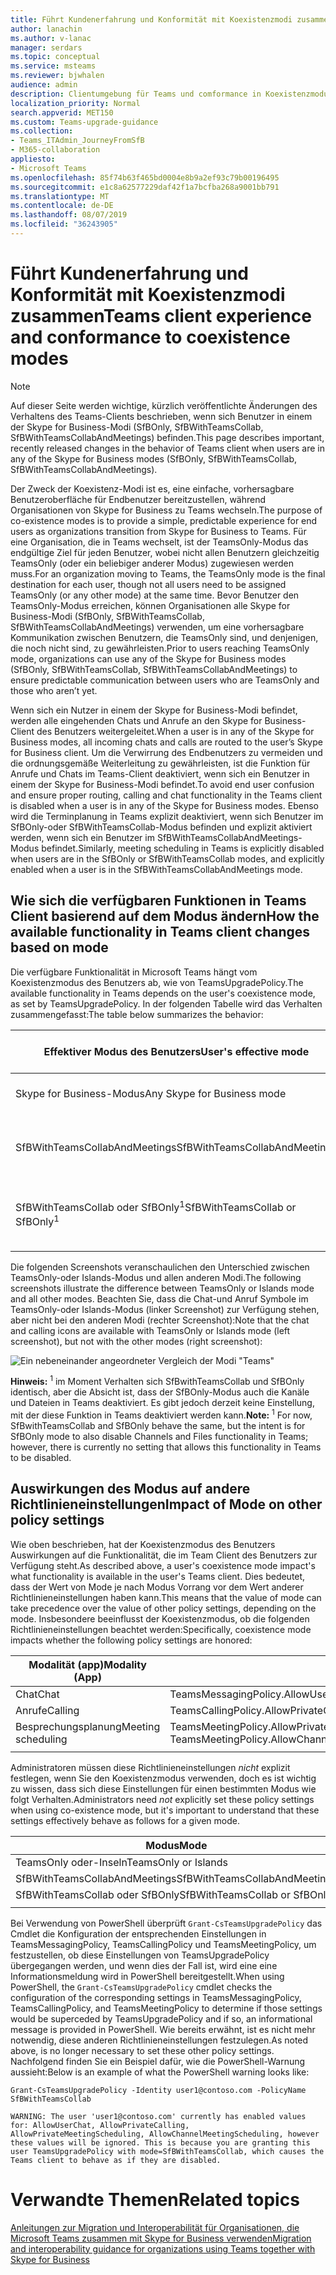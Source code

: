```yaml
---
title: Führt Kundenerfahrung und Konformität mit Koexistenzmodi zusammen
author: lanachin
ms.author: v-lanac
manager: serdars
ms.topic: conceptual
ms.service: msteams
ms.reviewer: bjwhalen
audience: admin
description: Clientumgebung für Teams und comformance in Koexistenzmodus
localization_priority: Normal
search.appverid: MET150
ms.custom: Teams-upgrade-guidance
ms.collection:
- Teams_ITAdmin_JourneyFromSfB
- M365-collaboration
appliesto:
- Microsoft Teams
ms.openlocfilehash: 85f74b63f465bd0004e8b9a2ef93c79b00196495
ms.sourcegitcommit: e1c8a62577229daf42f1a7bcfba268a9001bb791
ms.translationtype: MT
ms.contentlocale: de-DE
ms.lasthandoff: 08/07/2019
ms.locfileid: "36243905"
---
```

<a name="about-upgrade-basic"></a>

# <a name="teams-client-experience-and-conformance-to-coexistence-modes"></a><span data-ttu-id="f1f79-103">Führt Kundenerfahrung und Konformität mit Koexistenzmodi zusammen</span><span class="sxs-lookup"><span data-stu-id="f1f79-103">Teams client experience and conformance to coexistence modes</span></span>

> [!NOTE]
> <span data-ttu-id="f1f79-104">Auf dieser Seite werden wichtige, kürzlich veröffentlichte Änderungen des Verhaltens des Teams-Clients beschrieben, wenn sich Benutzer in einem der Skype for Business-Modi (SfBOnly, SfBWithTeamsCollab, SfBWithTeamsCollabAndMeetings) befinden.</span><span class="sxs-lookup"><span data-stu-id="f1f79-104">This page describes important, recently released changes in the behavior of Teams client when users are in any of the Skype for Business modes (SfBOnly, SfBWithTeamsCollab, SfBWithTeamsCollabAndMeetings).</span></span>


<span data-ttu-id="f1f79-105">Der Zweck der Koexistenz-Modi ist es, eine einfache, vorhersagbare Benutzeroberfläche für Endbenutzer bereitzustellen, während Organisationen von Skype for Business zu Teams wechseln.</span><span class="sxs-lookup"><span data-stu-id="f1f79-105">The purpose of co-existence modes is to provide a simple, predictable experience for end users as organizations transition from Skype for Business to Teams.</span></span>  <span data-ttu-id="f1f79-106">Für eine Organisation, die in Teams wechselt, ist der TeamsOnly-Modus das endgültige Ziel für jeden Benutzer, wobei nicht allen Benutzern gleichzeitig TeamsOnly (oder ein beliebiger anderer Modus) zugewiesen werden muss.</span><span class="sxs-lookup"><span data-stu-id="f1f79-106">For an organization moving to Teams, the TeamsOnly mode is the final destination for each user, though not all users need to be assigned TeamsOnly (or any other mode) at the same time.</span></span>  <span data-ttu-id="f1f79-107">Bevor Benutzer den TeamsOnly-Modus erreichen, können Organisationen alle Skype for Business-Modi (SfBOnly, SfBWithTeamsCollab, SfBWithTeamsCollabAndMeetings) verwenden, um eine vorhersagbare Kommunikation zwischen Benutzern, die TeamsOnly sind, und denjenigen, die noch nicht sind, zu gewährleisten.</span><span class="sxs-lookup"><span data-stu-id="f1f79-107">Prior to users reaching TeamsOnly mode, organizations can use any of the Skype for Business modes (SfBOnly, SfBWithTeamsCollab, SfBWithTeamsCollabAndMeetings) to ensure predictable communication between users who are TeamsOnly and those who aren’t yet.</span></span> 

<span data-ttu-id="f1f79-108">Wenn sich ein Nutzer in einem der Skype for Business-Modi befindet, werden alle eingehenden Chats und Anrufe an den Skype for Business-Client des Benutzers weitergeleitet.</span><span class="sxs-lookup"><span data-stu-id="f1f79-108">When a user is in any of the Skype for Business modes, all incoming chats and calls are routed to the user’s Skype for Business client.</span></span> <span data-ttu-id="f1f79-109">Um die Verwirrung des Endbenutzers zu vermeiden und die ordnungsgemäße Weiterleitung zu gewährleisten, ist die Funktion für Anrufe und Chats im Teams-Client deaktiviert, wenn sich ein Benutzer in einem der Skype for Business-Modi befindet.</span><span class="sxs-lookup"><span data-stu-id="f1f79-109">To avoid end user confusion and ensure proper routing, calling and chat functionality in the Teams client is disabled when a user is in any of the Skype for Business modes.</span></span> <span data-ttu-id="f1f79-110">Ebenso wird die Terminplanung in Teams explizit deaktiviert, wenn sich Benutzer im SfBOnly-oder SfBWithTeamsCollab-Modus befinden und explizit aktiviert werden, wenn sich ein Benutzer im SfBWithTeamsCollabAndMeetings-Modus befindet.</span><span class="sxs-lookup"><span data-stu-id="f1f79-110">Similarly, meeting scheduling in Teams is explicitly disabled when users are in the SfBOnly or SfBWithTeamsCollab modes, and explicitly enabled when a user is in the SfBWithTeamsCollabAndMeetings mode.</span></span>   

## <a name="how-the-available-functionality-in-teams-client-changes-based-on-mode"></a><span data-ttu-id="f1f79-111">Wie sich die verfügbaren Funktionen in Teams Client basierend auf dem Modus ändern</span><span class="sxs-lookup"><span data-stu-id="f1f79-111">How the available functionality in Teams client changes based on mode</span></span>
<span data-ttu-id="f1f79-112">Die verfügbare Funktionalität in Microsoft Teams hängt vom Koexistenzmodus des Benutzers ab, wie von TeamsUpgradePolicy.</span><span class="sxs-lookup"><span data-stu-id="f1f79-112">The available functionality in Teams depends on the user's coexistence mode, as set by TeamsUpgradePolicy.</span></span> <span data-ttu-id="f1f79-113">In der folgenden Tabelle wird das Verhalten zusammengefasst:</span><span class="sxs-lookup"><span data-stu-id="f1f79-113">The table below summarizes the  behavior:</span></span>

|<span data-ttu-id="f1f79-114">Effektiver Modus des Benutzers</span><span class="sxs-lookup"><span data-stu-id="f1f79-114">User's effective mode</span></span>|<span data-ttu-id="f1f79-115">Erfahrung im Team-Client</span><span class="sxs-lookup"><span data-stu-id="f1f79-115">Experience in Teams client</span></span>|
|---|---|
|<span data-ttu-id="f1f79-116">Skype for Business-Modus</span><span class="sxs-lookup"><span data-stu-id="f1f79-116">Any Skype for Business mode</span></span>|<span data-ttu-id="f1f79-117">Anrufe und Chats sind deaktiviert.</span><span class="sxs-lookup"><span data-stu-id="f1f79-117">Calling and Chat are disabled.</span></span>|
|<span data-ttu-id="f1f79-118">SfBWithTeamsCollabAndMeetings</span><span class="sxs-lookup"><span data-stu-id="f1f79-118">SfBWithTeamsCollabAndMeetings</span></span>|<span data-ttu-id="f1f79-119">Besprechungsplanung steht zur Verfügung</span><span class="sxs-lookup"><span data-stu-id="f1f79-119">Meeting scheduling is available</span></span>|
|<span data-ttu-id="f1f79-120">SfBWithTeamsCollab oder SfBOnly<sup>1</sup></span><span class="sxs-lookup"><span data-stu-id="f1f79-120">SfBWithTeamsCollab or SfBOnly<sup>1</sup></span></span>|<span data-ttu-id="f1f79-121">Besprechungsplanung steht nicht zur Verfügung</span><span class="sxs-lookup"><span data-stu-id="f1f79-121">Meeting scheduling is not available</span></span>|
|||

<span data-ttu-id="f1f79-122">Die folgenden Screenshots veranschaulichen den Unterschied zwischen TeamsOnly-oder Islands-Modus und allen anderen Modi.</span><span class="sxs-lookup"><span data-stu-id="f1f79-122">The following screenshots illustrate the difference between TeamsOnly or Islands mode and all other modes.</span></span> <span data-ttu-id="f1f79-123">Beachten Sie, dass die Chat-und Anruf Symbole im TeamsOnly-oder Islands-Modus (linker Screenshot) zur Verfügung stehen, aber nicht bei den anderen Modi (rechter Screenshot):</span><span class="sxs-lookup"><span data-stu-id="f1f79-123">Note that the chat and calling icons are available with TeamsOnly or Islands mode (left screenshot), but not with the other modes (right screenshot):</span></span>

![Ein nebeneinander angeordneter Vergleich der Modi "Teams"](media/teams-mode-comparison.png)


 
<span data-ttu-id="f1f79-125">**Hinweis:**
<sup>1</sup> im Moment Verhalten sich SfBwithTeamsCollab und SfBOnly identisch, aber die Absicht ist, dass der SfBOnly-Modus auch die Kanäle und Dateien in Teams deaktiviert. Es gibt jedoch derzeit keine Einstellung, mit der diese Funktion in Teams deaktiviert werden kann.</span><span class="sxs-lookup"><span data-stu-id="f1f79-125">**Note:**
<sup>1</sup> For now, SfBwithTeamsCollab and SfBOnly behave the same, but the intent is for SfBOnly mode to also disable Channels and Files functionality in Teams; however, there is currently no setting that allows this functionality in Teams to be disabled.</span></span>


## <a name="impact-of-mode-on-other-policy-settings"></a><span data-ttu-id="f1f79-126">Auswirkungen des Modus auf andere Richtlinieneinstellungen</span><span class="sxs-lookup"><span data-stu-id="f1f79-126">Impact of Mode on other policy settings</span></span>
<span data-ttu-id="f1f79-127">Wie oben beschrieben, hat der Koexistenzmodus des Benutzers Auswirkungen auf die Funktionalität, die im Team Client des Benutzers zur Verfügung steht.</span><span class="sxs-lookup"><span data-stu-id="f1f79-127">As described above, a user's coexistence mode impact's what functionality is available in the user's Teams client.</span></span> <span data-ttu-id="f1f79-128">Dies bedeutet, dass der Wert von Mode je nach Modus Vorrang vor dem Wert anderer Richtlinieneinstellungen haben kann.</span><span class="sxs-lookup"><span data-stu-id="f1f79-128">This means that the value of mode can take precedence over the value of other policy settings, depending on the mode.</span></span> <span data-ttu-id="f1f79-129">Insbesondere beeinflusst der Koexistenzmodus, ob die folgenden Richtlinieneinstellungen beachtet werden:</span><span class="sxs-lookup"><span data-stu-id="f1f79-129">Specifically,  coexistence mode impacts whether the following policy settings are honored:</span></span>

|<span data-ttu-id="f1f79-130">**Modalität (app)**</span><span class="sxs-lookup"><span data-stu-id="f1f79-130">**Modality (App)**</span></span>|<span data-ttu-id="f1f79-131">**Richtlinie. Setting**</span><span class="sxs-lookup"><span data-stu-id="f1f79-131">**Policy.Setting**</span></span>|
|---|---|
|<span data-ttu-id="f1f79-132">Chat</span><span class="sxs-lookup"><span data-stu-id="f1f79-132">Chat</span></span>|<span data-ttu-id="f1f79-133">TeamsMessagingPolicy.AllowUserChat</span><span class="sxs-lookup"><span data-stu-id="f1f79-133">TeamsMessagingPolicy.AllowUserChat</span></span>|
|<span data-ttu-id="f1f79-134">Anrufe</span><span class="sxs-lookup"><span data-stu-id="f1f79-134">Calling</span></span>|<span data-ttu-id="f1f79-135">TeamsCallingPolicy.AllowPrivateCalling</span><span class="sxs-lookup"><span data-stu-id="f1f79-135">TeamsCallingPolicy.AllowPrivateCalling</span></span>|
|<span data-ttu-id="f1f79-136">Besprechungsplanung</span><span class="sxs-lookup"><span data-stu-id="f1f79-136">Meeting scheduling</span></span>|<span data-ttu-id="f1f79-137">TeamsMeetingPolicy.AllowPrivateMeetingScheduling</span><span class="sxs-lookup"><span data-stu-id="f1f79-137">TeamsMeetingPolicy.AllowPrivateMeetingScheduling</span></span></br><span data-ttu-id="f1f79-138">TeamsMeetingPolicy.AllowChannelMeetingScheduling</span><span class="sxs-lookup"><span data-stu-id="f1f79-138">TeamsMeetingPolicy.AllowChannelMeetingScheduling</span></span>|
|||

<span data-ttu-id="f1f79-139">Administratoren müssen diese Richtlinieneinstellungen *nicht* explizit festlegen, wenn Sie den Koexistenzmodus verwenden, doch es ist wichtig zu wissen, dass sich diese Einstellungen für einen bestimmten Modus wie folgt Verhalten.</span><span class="sxs-lookup"><span data-stu-id="f1f79-139">Administrators need *not* explicitly set these policy settings when using co-existence mode, but it's important to understand that these settings effectively behave as follows for a given mode.</span></span> 

|<span data-ttu-id="f1f79-140">Modus</span><span class="sxs-lookup"><span data-stu-id="f1f79-140">Mode</span></span>|<span data-ttu-id="f1f79-141">AllowUserChat</span><span class="sxs-lookup"><span data-stu-id="f1f79-141">AllowUserChat</span></span>|<span data-ttu-id="f1f79-142">AllowPrivateCalling</span><span class="sxs-lookup"><span data-stu-id="f1f79-142">AllowPrivateCalling</span></span>|<span data-ttu-id="f1f79-143">AllowPrivateMeetingScheduling</span><span class="sxs-lookup"><span data-stu-id="f1f79-143">AllowPrivateMeetingScheduling</span></span>|<span data-ttu-id="f1f79-144">AllowChannelMeetingScheduling</span><span class="sxs-lookup"><span data-stu-id="f1f79-144">AllowChannelMeetingScheduling</span></span>|
|---|---|---|---|---|
|<span data-ttu-id="f1f79-145">TeamsOnly oder-Inseln</span><span class="sxs-lookup"><span data-stu-id="f1f79-145">TeamsOnly or Islands</span></span>|<span data-ttu-id="f1f79-146">Aktiviert</span><span class="sxs-lookup"><span data-stu-id="f1f79-146">Enabled</span></span>|<span data-ttu-id="f1f79-147">Aktiviert</span><span class="sxs-lookup"><span data-stu-id="f1f79-147">Enabled</span></span>|<span data-ttu-id="f1f79-148">Aktiviert</span><span class="sxs-lookup"><span data-stu-id="f1f79-148">Enabled</span></span>|<span data-ttu-id="f1f79-149">Aktiviert</span><span class="sxs-lookup"><span data-stu-id="f1f79-149">Enabled</span></span>|
|<span data-ttu-id="f1f79-150">SfBWithTeamsCollabAndMeetings</span><span class="sxs-lookup"><span data-stu-id="f1f79-150">SfBWithTeamsCollabAndMeetings</span></span>|<span data-ttu-id="f1f79-151">Deaktiviert</span><span class="sxs-lookup"><span data-stu-id="f1f79-151">Disabled</span></span>|<span data-ttu-id="f1f79-152">Deaktiviert</span><span class="sxs-lookup"><span data-stu-id="f1f79-152">Disabled</span></span>|<span data-ttu-id="f1f79-153">Aktiviert</span><span class="sxs-lookup"><span data-stu-id="f1f79-153">Enabled</span></span>|<span data-ttu-id="f1f79-154">Aktiviert</span><span class="sxs-lookup"><span data-stu-id="f1f79-154">Enabled</span></span>|
|<span data-ttu-id="f1f79-155">SfBWithTeamsCollab oder SfBOnly</span><span class="sxs-lookup"><span data-stu-id="f1f79-155">SfBWithTeamsCollab or SfBOnly</span></span>|<span data-ttu-id="f1f79-156">Deaktiviert</span><span class="sxs-lookup"><span data-stu-id="f1f79-156">Disabled</span></span>|<span data-ttu-id="f1f79-157">Deaktiviert</span><span class="sxs-lookup"><span data-stu-id="f1f79-157">Disabled</span></span>|<span data-ttu-id="f1f79-158">Deaktiviert</span><span class="sxs-lookup"><span data-stu-id="f1f79-158">Disabled</span></span>|<span data-ttu-id="f1f79-159">Deaktiviert</span><span class="sxs-lookup"><span data-stu-id="f1f79-159">Disabled</span></span>|
||||||

<span data-ttu-id="f1f79-160">Bei Verwendung von PowerShell überprüft `Grant-CsTeamsUpgradePolicy` das Cmdlet die Konfiguration der entsprechenden Einstellungen in TeamsMessagingPolicy, TeamsCallingPolicy und TeamsMeetingPolicy, um festzustellen, ob diese Einstellungen von TeamsUpgradePolicy übergegangen werden, und wenn dies der Fall ist, wird eine eine Informationsmeldung wird in PowerShell bereitgestellt.</span><span class="sxs-lookup"><span data-stu-id="f1f79-160">When using PowerShell, the `Grant-CsTeamsUpgradePolicy` cmdlet checks the configuration of the corresponding settings in TeamsMessagingPolicy, TeamsCallingPolicy, and TeamsMeetingPolicy to determine if those settings would be superceded by TeamsUpgradePolicy and if so, an informational message is provided in PowerShell.</span></span>  <span data-ttu-id="f1f79-161">Wie bereits erwähnt, ist es nicht mehr notwendig, diese anderen Richtlinieneinstellungen festzulegen.</span><span class="sxs-lookup"><span data-stu-id="f1f79-161">As noted above,  is no longer necessary to set these other policy settings.</span></span> <span data-ttu-id="f1f79-162">Nachfolgend finden Sie ein Beispiel dafür, wie die PowerShell-Warnung aussieht:</span><span class="sxs-lookup"><span data-stu-id="f1f79-162">Below is an example of what the PowerShell warning looks like:</span></span>

`Grant-CsTeamsUpgradePolicy -Identity user1@contoso.com -PolicyName SfBWithTeamsCollab`

`WARNING: The user 'user1@contoso.com' currently has enabled values for: AllowUserChat, AllowPrivateCalling, AllowPrivateMeetingScheduling, AllowChannelMeetingScheduling, however these values will be ignored. This is because you are granting this user TeamsUpgradePolicy with mode=SfBWithTeamsCollab, which causes the Teams client to behave as if they are disabled.`



# <a name="related-topics"></a><span data-ttu-id="f1f79-163">Verwandte Themen</span><span class="sxs-lookup"><span data-stu-id="f1f79-163">Related topics</span></span>

[<span data-ttu-id="f1f79-164">Anleitungen zur Migration und Interoperabilität für Organisationen, die Microsoft Teams zusammen mit Skype for Business verwenden</span><span class="sxs-lookup"><span data-stu-id="f1f79-164">Migration and interoperability guidance for organizations using Teams together with Skype for Business</span></span>](https://docs.microsoft.com/en-us/microsoftteams/migration-interop-guidance-for-teams-with-skype)




